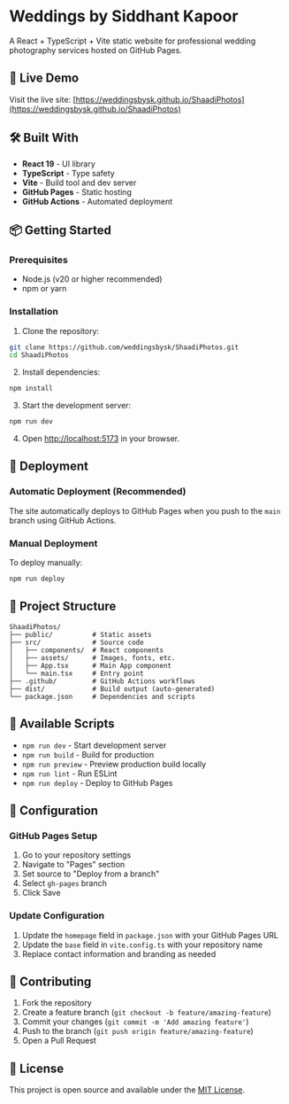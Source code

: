 # Weddings by Siddhant Kapoor

A React + TypeScript + Vite static website for professional wedding photography services hosted on GitHub Pages.

## 🚀 Live Demo

Visit the live site: [https://weddingsbysk.github.io/ShaadiPhotos](https://weddingsbysk.github.io/ShaadiPhotos)

## 🛠️ Built With

- **React 19** - UI library
- **TypeScript** - Type safety
- **Vite** - Build tool and dev server
- **GitHub Pages** - Static hosting
- **GitHub Actions** - Automated deployment

## 📦 Getting Started

### Prerequisites

- Node.js (v20 or higher recommended)
- npm or yarn

### Installation

1. Clone the repository:
```bash
git clone https://github.com/weddingsbysk/ShaadiPhotos.git
cd ShaadiPhotos
```

2. Install dependencies:
```bash
npm install
```

3. Start the development server:
```bash
npm run dev
```

4. Open [http://localhost:5173](http://localhost:5173) in your browser.

## 🚀 Deployment

### Automatic Deployment (Recommended)

The site automatically deploys to GitHub Pages when you push to the `main` branch using GitHub Actions.

### Manual Deployment

To deploy manually:

```bash
npm run deploy
```

## 📁 Project Structure

```
ShaadiPhotos/
├── public/          # Static assets
├── src/             # Source code
│   ├── components/  # React components
│   ├── assets/      # Images, fonts, etc.
│   ├── App.tsx      # Main App component
│   └── main.tsx     # Entry point
├── .github/         # GitHub Actions workflows
├── dist/            # Build output (auto-generated)
└── package.json     # Dependencies and scripts
```

## 🔧 Available Scripts

- `npm run dev` - Start development server
- `npm run build` - Build for production
- `npm run preview` - Preview production build locally
- `npm run lint` - Run ESLint
- `npm run deploy` - Deploy to GitHub Pages

## 📝 Configuration

### GitHub Pages Setup

1. Go to your repository settings
2. Navigate to "Pages" section
3. Set source to "Deploy from a branch"
4. Select `gh-pages` branch
5. Click Save

### Update Configuration

1. Update the `homepage` field in `package.json` with your GitHub Pages URL
2. Update the `base` field in `vite.config.ts` with your repository name
3. Replace contact information and branding as needed

## 🤝 Contributing

1. Fork the repository
2. Create a feature branch (`git checkout -b feature/amazing-feature`)
3. Commit your changes (`git commit -m 'Add amazing feature'`)
4. Push to the branch (`git push origin feature/amazing-feature`)
5. Open a Pull Request

## 📄 License

This project is open source and available under the [MIT License](LICENSE).
